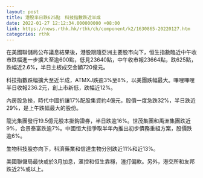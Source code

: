 ```yaml
---
layout: post
title: 港股半日跌625點　科技指數跌近半成
date: 2022-01-27 12:12:34.000000000 +08:00
link: https://news.rthk.hk/rthk/ch/component/k2/1630865-20220127.htm
categories: rthk
---
```


在美國聯儲局公布議息結果後，港股跟隨亞洲主要股市向下，恒生指數臨近中午收市跌幅進一步擴大至逾600點，低見23640點，中午收市報23664點，跌625點，跌幅近2.6%，半日主板成交金額720億元。

科技指數跌幅擴大至近半成，ATMXJ跌逾3%至8%，以美團跌幅最大。嗶哩嗶哩半日收報236.2元，創上市新低，跌幅近12%。

內房股急挫，時代中國折讓17%配股集資約4億元，股價一度急跌32%，半日跌近29%，是上午跌幅最大的股份。

龍光集團發行19.5億元股本掛鈎證券，半日跌逾16%。世茂集團和禹洲集團跌近9%，合景泰富跌逾7%。中國恒大指爭取半年內推出初步債務重組方案，股價跌逾6%。

生物科技股亦向下，科濟藥業和信達生物分別跌近11%和近13%。

美國聯儲局最快或於3月加息，滙控和恒生靠穩，渣打偏軟。另外，港交所和友邦跌近2%或以上。
